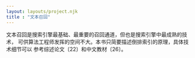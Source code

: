 ```yaml
---
layout: layouts/project.njk
title : "文本召回"
---
```

文本召回是搜索引擎最基础、最重要的召回通道，但也是搜索引擎中最成熟的技术， 可供算法工程师发挥的空间不大。本书只简要描述倒排索引的原理，具体技术细节可以 参考综述论文〔22〕和中文教材〔26〕。